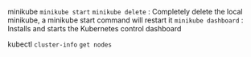minikube
  ```minikube start```
  ```minikube delete``` : Completely delete the local minikube, a minikube start command will restart it
  ```minikube dashboard``` : Installs and starts the Kubernetes control dashboard

kubectl
  ```cluster-info```
  ```get nodes```
  
